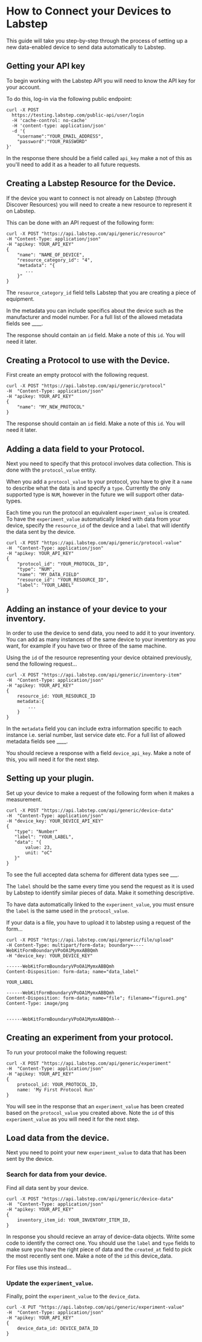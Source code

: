 # How to Connect your Devices to Labstep

This guide will take you step-by-step through the process of setting up a new data-enabled device to send data automatically to Labstep.

## Getting your API key

To begin working with the Labstep API you will need to know the API key for your account. 

To do this, log-in via the following public endpoint:

```
curl -X POST 
  https://testing.labstep.com/public-api/user/login
  -H 'cache-control: no-cache'
  -H 'content-type: application/json'
  -d '{
	"username":"YOUR_EMAIL_ADDRESS",
	"password":"YOUR_PASSWORD"
}'

```
In the response there should be a field called `api_key` make a not of this as you'll need to add it as a header to all future requests.

## Creating a Labstep Resource for the Device.

If the device you want to connect is not already on Labstep (through Discover Resources) you will need to create a new resource to represent it on Labstep. 

This can be done with an API request of the following form:

```
curl -X POST "https://api.labstep.com/api/generic/resource" 
-H "Content-Type: application/json"
-H "apikey: YOUR_API_KEY"
{
    "name": "NAME_OF_DEVICE",
    "resource_category_id": "4",
    "metadata": "{
       ...
    }"
}
```
The `resource_category_id` field tells Labstep that you are creating a piece of equipment. 

In the metadata you can include specifics about the device such as the manufacturer and model number. For a full list of the allowed metadata fields see ____.

The response should contain an `id` field. Make a note of this `id`. You will need it later.

## Creating a Protocol to use with the Device.

First create an empty protocol with the following request.

```
curl -X POST "https://api.labstep.com/api/generic/protocol" 
-H  "Content-Type: application/json"
-H "apikey: YOUR_API_KEY"
{
    "name": "MY_NEW_PROTOCOL"
}
```
The response should contain an `id` field. Make a note of this `id`. You will need it later.

## Adding a data field to your Protocol.

Next you need to specify that this protocol involves data collection. This is done with the `protocol_value` entity.  

When you add a `protocol_value` to your protocol, you have to give it a `name` to describe what the data is and specify a `type`. Currently the only supported type is `NUM`, however in the future we will support other data-types.

Each time you run the protocol an equivalent `experiment_value` is created. To have the `experiment_value` automatically linked with data from your device, specify the `resource_id` of the device and a `label` that will identify the data sent by the device.  

```
curl -X POST "https://api.labstep.com/api/generic/protocol-value" 
-H  "Content-Type: application/json"
-H "apikey: YOUR_API_KEY"
{
    "protocol_id": "YOUR_PROTOCOL_ID",
    "type": "NUM",
    "name": "MY_DATA_FIELD"
    "resource_id": "YOUR_RESOURCE_ID",
    "label": "YOUR_LABEL"
}
```

## Adding an instance of your device to your inventory.

In order to use the device to send data, you need to add it to your inventory. You can add as many instances of the same device to your inventory as you want, for example if you have two or three of the same machine. 

Using the `id` of the resource representing your device obtained previously, send the following request...

```
curl -X POST "https://api.labstep.com/api/generic/inventory-item" 
-H  "Content-Type: application/json"
-H "apikey: YOUR_API_KEY"
{
    resource_id: YOUR_RESOURCE_ID
    metadata:{
        ...
    }
}
```
In the `metadata` field you can include extra information specific to each instance i.e. serial number, last service date etc. For a full list of allowed metadata fields see ____.

You should recieve a response with a field `device_api_key`. Make a note of this, you will need it for the next step.

## Setting up your plugin.

Set up your device to make a request of the following form when it makes a measurement.

```
curl -X POST "https://api.labstep.com/api/generic/device-data" 
-H  "Content-Type: application/json"
-H "device_key: YOUR_DEVICE_API_KEY"
{
   "type": "Number"
   "label": "YOUR_LABEL",
   "data": "{
       value: 23,
       unit: "oC"
   }" 
}
```
To see the full accepted data schema for different data types see ___.

The `label` should be the same every time you send the request as it is used by Labstep to identify similar pieces of data. Make it something descriptive. 

To have data automatically linked to the `experiment_value`, you must ensure the `label` is the same used in the `protocol_value`.

If your data is a file, you have to upload it to labstep using a request of the form...

```
curl -X POST "https://api.labstep.com/api/generic/file/upload" 
-H Content-Type: multipart/form-data; boundary=----WebKitFormBoundaryVPoOA1MymxABBQmh
-H "device_key: YOUR_DEVICE_KEY"

------WebKitFormBoundaryVPoOA1MymxABBQmh
Content-Disposition: form-data; name="data_label"

YOUR_LABEL

------WebKitFormBoundaryVPoOA1MymxABBQmh
Content-Disposition: form-data; name="file"; filename="figure1.png"
Content-Type: image/png


------WebKitFormBoundaryVPoOA1MymxABBQmh--
```
 

## Creating an experiment from your protocol.

To run your protocol make the following request:

```
curl -X POST "https://api.labstep.com/api/generic/experiment" 
-H  "Content-Type: application/json"
-H "apikey: YOUR_API_KEY"
{
    protocol_id: YOUR_PROTOCOL_ID,
    name: 'My First Protocol Run'
}
```

You will see in the response that an `experiment_value` has been created based on the `protocol_value` you created above. Note the `id` of this `experiment_value` as you will need it for the next step.

## Load data from the device. 

Next you need to point your new `experiment_value` to data that has been sent by the device.

### Search for data from your device.

Find all data sent by your device.

```
curl -X POST "https://api.labstep.com/api/generic/device-data" 
-H  "Content-Type: application/json"
-H "apikey: YOUR_API_KEY"
{
    inventory_item_id: YOUR_INVENTORY_ITEM_ID,
}
```
In response you should recieve an array of device-data objects. Write some code to identify the correct one. You should use the `label` and `type` fields to make sure you have the right piece of data and the `created_at` field to pick the most recently sent one. Make a note of the `id` this device_data.

For files use this instead...



### Update the `experiment_value`.

Finally, point the `experiment_value` to the `device_data`.

```
curl -X PUT "https://api.labstep.com/api/generic/experiment-value" 
-H  "Content-Type: application/json"
-H "apikey: YOUR_API_KEY"
{
    device_data_id: DEVICE_DATA_ID
}
```


